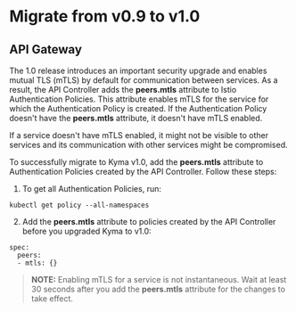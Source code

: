# Migrate from v0.9 to v1.0

## API Gateway 

The 1.0 release introduces an important security upgrade and enables mutual TLS (mTLS) by default for communication between services. As a result, the API Controller adds the **peers.mtls** attribute to Istio Authentication Policies. This attribute enables mTLS for the service for which the Authentication Policy is created. If the Authentication Policy doesn't have the **peers.mtls** attribute, it doesn't have mTLS enabled.

If a service doesn't have mTLS enabled, it might not be visible to other services and its communication with other services might be compromised. 

To successfully migrate to Kyma v1.0, add the **peers.mtls** attribute to Authentication Policies created by the API Controller. Follow these steps: 

1. To get all Authentication Policies, run: 
  ```
  kubectl get policy --all-namespaces
  ```

2. Add the **peers.mtls** attribute to policies created by the API Controller before you upgraded Kyma to v1.0: 
  ```
  spec:
    peers:
    - mtls: {}
  ```
>**NOTE:** Enabling mTLS for a service is not instantaneous. Wait at least 30 seconds after you add the **peers.mtls** attribute for the changes to take effect. 